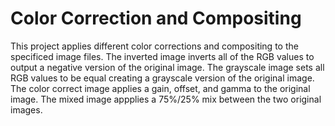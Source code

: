 # Color Correction and Compositing
This project applies different color corrections and compositing to the specificed image files. The inverted image inverts all of the RGB values to output a negative version of the original image. The grayscale image sets all RGB values to be equal creating a grayscale version of the original image. The color correct image applies a gain, offset, and gamma to the original image. The mixed image appplies a 75%/25% mix between the two original images.